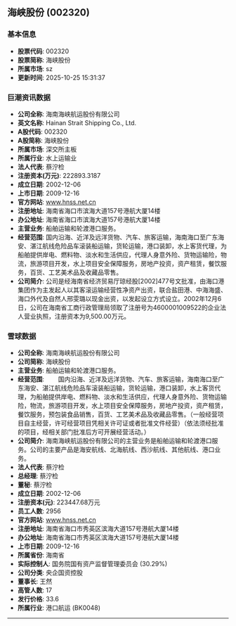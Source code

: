 ## 海峡股份 (002320)

### 基本信息

- **股票代码**: 002320
- **股票简称**: 海峡股份
- **所属市场**: sz
- **更新时间**: 2025-10-25 15:31:37

### 巨潮资讯数据

- **公司全称**: 海南海峡航运股份有限公司
- **英文名称**: Hainan Strait Shipping Co., Ltd.
- **A股代码**: 002320
- **A股简称**: 海峡股份
- **所属市场**: 深交所主板
- **所属行业**: 水上运输业
- **法人代表**: 蔡泞检
- **注册资本(万元)**: 222893.3187
- **成立日期**: 2002-12-06
- **上市日期**: 2009-12-16
- **官方网站**: www.hnss.net.cn
- **注册地址**: 海南省海口市滨海大道157号港航大厦14楼
- **办公地址**: 海南省海口市滨海大道157号港航大厦14楼
- **主营业务**: 船舶运输和轮渡港口服务。
- **经营范围**: 国内沿海、近洋及远洋货物、汽车、旅客运输，海南海口至广东海安、湛江航线危险品车滚装船运输，货轮运输，港口装卸，水上客货代理，为船舶提供岸电、燃料物、淡水和生活供应，代理人身意外险、货物运输险，物流，旅游项目开发，水上项目安全保障服务，房地产投资，资产租赁，餐饮服务，百货、工艺美术品及收藏品零售。
- **公司简介**: 公司是经海南省经济贸易厅琼经股[2002]477号文批准，由海口港集团作为主发起人以其客滚运输经营性净资产出资，联合盐田港、中海海盛、海口外代及自然人邢雯璐以现金出资，以发起设立方式设立。2002年12月6日，公司在海南省工商行政管理局领取了注册号为4600001009522的企业法人营业执照，注册资本为9,500.00万元。

### 雪球数据

- **公司全称**: 海南海峡航运股份有限公司
- **公司简称**: 海峡股份
- **主营业务**: 船舶运输和轮渡港口服务。
- **经营范围**: 　　国内沿海、近洋及远洋货物、汽车、旅客运输，海南海口至广东海安、湛江航线危险品车滚装船运输，货轮运输，港口装卸，水上客货代理，为船舶提供岸电、燃料物、淡水和生活供应，代理人身意外险、货物运输险，物流，旅游项目开发，水上项目安全保障服务，房地产投资，资产租赁，餐饮服务，预包装食品销售，百货、工艺美术品及收藏品零售。（一般经营项目自主经营，许可经营项目凭相关许可证或者批准文件经营）（依法须经批准的项目，经相关部门批准后方可开展经营活动。）
- **公司简介**: 海南海峡航运股份有限公司的主营业务是船舶运输和轮渡港口服务。公司的主要产品是海安航线、北海航线、西沙航线、其他航线、港口业务。
- **法人代表**: 蔡泞检
- **总经理**: 蔡泞检
- **董秘**: 蔡泞检
- **成立日期**: 2002-12-06
- **注册资本(元)**: 223447.68万元
- **员工人数**: 2956
- **官方网站**: www.hnss.net.cn
- **注册地址**: 海南省海口市秀英区滨海大道157号港航大厦14楼
- **办公地址**: 海南省海口市秀英区滨海大道157号港航大厦14楼
- **上市日期**: 2009-12-16
- **所属省份**: 海南省
- **实际控制人**: 国务院国有资产监督管理委员会 (30.29%)
- **公司分类**: 央企国资控股
- **董事长**: 王然
- **高管人数**: 17
- **发行价格**: 33.6
- **所属行业**: 港口航运 (BK0048)

---